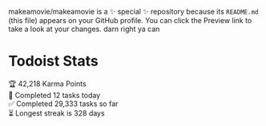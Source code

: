 makeamovie/makeamovie is a ✨ special ✨ repository because its `README.md` (this file) appears on your GitHub profile.
You can click the Preview link to take a look at your changes. darn right ya can

# Todoist Stats

<!-- TODO-IST:START -->
🏆  42,218 Karma Points           
🌸  Completed 12 tasks today           
✅  Completed 29,333 tasks so far           
⏳  Longest streak is 328 days
<!-- TODO-IST:END -->
